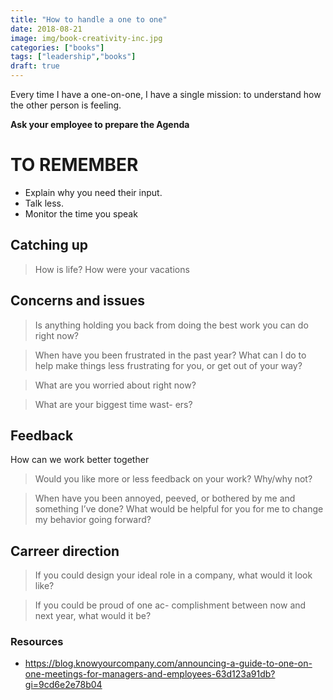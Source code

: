 ```yaml
---
title: "How to handle a one to one"
date: 2018-08-21
image: img/book-creativity-inc.jpg
categories: ["books"]
tags: ["leadership","books"]
draft: true
---
```


Every time I have a one-on-one, I have a single mission: to understand how the other person is feeling.

**Ask your employee to prepare the Agenda**

# TO REMEMBER
- Explain why you need their input.
- Talk less.
- Monitor the time you speak

## Catching up
> How is life?
> How were your vacations


## Concerns and issues
> Is anything holding you back from doing the best work you can do right now?

> When have you been frustrated in the past year? What can I do to help make things less frustrating for you, or get out of your way?

> What are you worried about right now?

> What are your biggest time wast- ers?

## Feedback
How can we work better together

> Would you like more or less feedback on your work? Why/why not?

> When have you been annoyed, peeved, or bothered by me and something I’ve done? What would be helpful for you for me to change my behavior going forward?


## Carreer direction
> If you could design your ideal role in a company, what would it look like?

> If you could be proud of one ac- complishment between now and next year, what would it be?










### Resources
- https://blog.knowyourcompany.com/announcing-a-guide-to-one-on-one-meetings-for-managers-and-employees-63d123a91db?gi=9cd6e2e78b04

